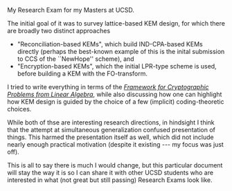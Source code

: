My Research Exam for my Masters at UCSD.

The initial goal of it was to survey lattice-based KEM design, for which there
are broadly two distinct approaches

* "Reconciliation-based KEMs", which build IND-CPA-based KEMs directly (perhaps
  the best-known example of this is the inital submission to CCS of the
  ``NewHope'' scheme), and
* "Encryption-based KEMs", which the initial LPR-type scheme is used, before
  building a KEM with the FO-transform.

I tried to write everything in terms of the [*Framework for Cryptographic
Problems from Linear Algebra*](https://eprint.iacr.org/2019/282.pdf), while also
discussing how one can highlight how KEM design is guided by the choice of a few
(implicit) coding-theoretic choices.

While both of thse are interesting research directions, in hindsight I think
that the attempt at simultaneous generalization confused presentation of things.
This harmed the presentation itself as well, which did not include nearly enough
practical motivation (despite it existing --- my focus was just off).

This is all to say there is much I would change, but this particular document will stay the way it is so I can share it with other UCSD students who are interested in what (not great but still passing) Research Exams look like.
